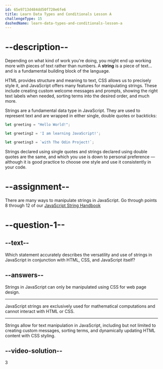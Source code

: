 ```yaml
---
id: 65e9713d484dd50f720e6fe6
title: Learn Data Types and Conditionals Lesson A
challengeType: 15
dashedName: learn-data-types-and-conditionals-lesson-a
---
```

# --description--

Depending on what kind of work you're doing, you might end up working more with pieces of text rather than numbers. A **string** is a piece of text… and is a fundamental building block of the language.

HTML provides structure and meaning to text, CSS allows us to precisely style it, and JavaScript offers many features for manipulating strings. These include creating custom welcome messages and prompts, showing the right text labels when needed, sorting terms into the desired order, and much more.

Strings are a fundamental data type in JavaScript. They are used to represent text and are wrapped in either single, double quotes or backticks:

```javascript
let greeting = "Hello World!";

let greeting2 = 'I am learning JavaScript!';

let greeting3 = `with The Odin Project!`;
```

Strings declared using single quotes and strings declared using double quotes are the same, and which you use is down to personal preference — although it is good practice to choose one style and use it consistently in your code.

# --assignment--

There are many ways to manipulate strings in JavaScript. Go through points 8 through 12 of our <a href="https://www.freecodecamp.org/news/javascript-string-handbook/" target="_blank">JavaScript String Handbook</a>

# --question-1--

## --text--

Which statement accurately describes the versatility and use of strings in JavaScript in conjunction with HTML, CSS, and JavaScript itself?

## --answers--

Strings in JavaScript can only be manipulated using CSS for web page design.

---

JavaScript strings are exclusively used for mathematical computations and cannot interact with HTML or CSS.

---

Strings allow for text manipulation in JavaScript, including but not limited to creating custom messages, sorting terms, and dynamically updating HTML content with CSS styling.


## --video-solution--

3
